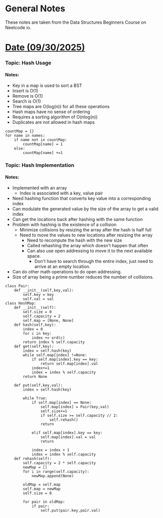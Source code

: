 # General Notes


These notes are taken from the Data Structures Beginners Course on Neetcode io.

# <u> Date (09/30/2025) </u>

### Topic: Hash Usage
#### Notes: 

* Key in a map is used to sort a BST
* Insert is O(1)
* Remove is O(1)
* Search is O(1)
* Tree maps are O(log(n)) for all these operations
* Hash maps have no sense of ordering
* Requires a sorting algorithm of O(nlog(n))
* Duplicates are not allowed in hash maps
```aiignore
countMap = {}
for name in names:
    if name not in countMap:
        countMap[name] = 1
    else:
        countMap[name] +=1
```

### Topic: Hash Implementation
#### Notes: 

* Implemented with an array 
  * Index is associated with a key, value pair
* Need hashing function that converts key value into a corresponding index
* Can modulate the generated value by the size of the array to get a valid index
* Can get the locations back after hashing with the same function
* Problem with hashing is the existence of a collision
  * Minimize collisions by resizing the array after the hash is half full
  * Need to move the values to new locations after resizing the array
    * Need to recompute the hash with the new size
    * Called rehashing the array which doesn't happen that often
    * Can also use open addressing to move it to the next available space.
      * Don't have to search through the entire index, just need to arrive at an empty location.
* Can do other math operations to do open addressing.
* Size of array being a prime number reduces the number of collisions.

```aiignore
class Pair:
    def __init__(self,key,val):
        self.key = key
        self.val = val
class HashMap:
    def __init__(self):
        self.size = 0
        self.capacity = 2
        self.map = [None, None]
    def hash(self,key):
        index = 0
        for c in key:
            index += ord(c)
        return index % self.capacity
    def get(self,key):
        index = self.hash(key)
        while self.map[index] !=None:
            if self.map[index].key == key:
                return self.map[index].val
            index+=1
            index = index % self.capacity
        return None
    
    def put(self,key,val):
        index = self.hash(key)
        
        while True:
            if self.map[index] == None:
                self.map[index] = Pair(key,val)
                self.size+=1
                if self.size >= self.capacity // 2:
                    self.rehash()
                return
            
            elif self.map[index].key == key:
                self.map[index].val = val
                return
            
            index = index + 1
            index = index % self.capacity
    def rehash(self):
        self.capacity = 2 * self.capacity
        newMap = []
        for i in range(self.capacity):
            newMap.append(None)
        
        oldMap = self.map
        self.map = newMap
        self.size = 0
        
        for pair in oldMap:
            if pair:
                self.put(pair.key,pair.val)
    
```